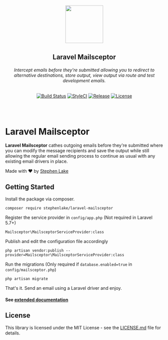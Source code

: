 <h6 align="center">
    <img src="https://i.imgur.com/LazjHZN.png" width="120"/>
</h6>

<h2 align="center">
    Laravel Mailsceptor
</h2>

<h6 align="center">
    Intercept emails before they're submitted allowing you to redirect to alternative destinations, store output, view output via route and test development emails.
</h6>

<p align="center">
<a href="https://travis-ci.org/stephenlake/laravel-mailsceptor"><img src="https://travis-ci.org/stephenlake/laravel-mailsceptor.svg?branch=master" alt="Build Status"></a>
<a href="https://github.styleci.io/repos/142787719"><img src="https://github.styleci.io/repos/142787719/shield?branch=master" alt="StyleCI"></a>
<a href="https://github.com/stephenlake/laravel-mailsceptor"><img src="https://img.shields.io/github/release/stephenlake/laravel-mailsceptor.svg" alt="Release"></a>
<a href="https://github.com/stephenlake/laravel-mailsceptor"><img src="https://poser.pugx.org/laravel/framework/license.svg" alt="License"></a>
</p>

<br/><br/>

# Laravel Mailsceptor

**Laravel Mailsceptor** cathes outgoing emails before they're submitted where you can modify the message recipients and save the output while still allowing the regular email sending process to continue as usual with any existing email drivers in place.

Made with ❤️ by [Stephen Lake](http://stephenlake.github.io/)

## Getting Started

Install the package via composer.

    composer require stephenlake/laravel-mailsceptor

Register the service provider in `config/app.php` (Not required in Laravel 5.7+)

    Mailsceptor\MailsceptorServiceProvider:class

Publish and edit the configuration file accordingly

    php artisan vendor:publish --provider=Mailsceptor\MailsceptorServiceProvider:class

Run the migrations (Only required if `database.enabled=true` in `config/mailsceptor.php`)

    php artisan migrate

That's it. Send an email using a Laravel driver and enjoy.

#### See [extended documentation](https://stephenlake.github.io/laravel-mailsceptor)

## License

This library is licensed under the MIT License - see the [LICENSE.md](LICENSE) file for details.
